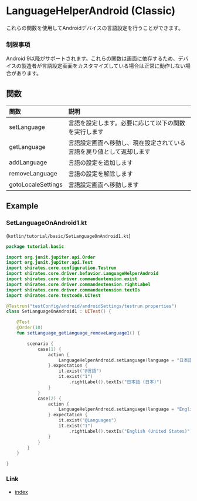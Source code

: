 # LanguageHelperAndroid (Classic)

これらの関数を使用してAndroidデバイスの言語設定を行うことができます。

### 制限事項

Android 9以降がサポートされます。これらの関数は画面に依存するため、デバイスの製造者が言語設定画面をカスタマイズしている場合は正常に動作しない場合があります。

## 関数

| 関数                 | 説明                                 |
|:-------------------|:-----------------------------------|
| setLanguage        | 言語を設定します。必要に応じて以下の関数を実行します         |
| getLanguage        | 言語設定画面へ移動し、現在設定されている言語を戻り値として返却します |
| addLanguage        | 言語の設定を追加します                        |
| removeLanguage     | 言語の設定を解除します                        |
| gotoLocaleSettings | 言語設定画面へ移動します                       |

## Example

### SetLanguageOnAndroid1.kt

(`kotlin/tutorial/basic/SetLanguageOnAndroid1.kt`)

```kotlin
package tutorial.basic

import org.junit.jupiter.api.Order
import org.junit.jupiter.api.Test
import shirates.core.configuration.Testrun
import shirates.core.driver.befavior.LanguageHelperAndroid
import shirates.core.driver.commandextension.exist
import shirates.core.driver.commandextension.rightLabel
import shirates.core.driver.commandextension.textIs
import shirates.core.testcode.UITest

@Testrun("testConfig/android/androidSettings/testrun.properties")
class SetLanguageOnAndroid1 : UITest() {

    @Test
    @Order(10)
    fun setLanguage_getLanguage_removeLanguage1() {

        scenario {
            case(1) {
                action {
                    LanguageHelperAndroid.setLanguage(language = "日本語", region = "日本")
                }.expectation {
                    it.exist("@言語")
                    it.exist("1")
                        .rightLabel().textIs("日本語 (日本)")
                }
            }
            case(2) {
                action {
                    LanguageHelperAndroid.setLanguage(language = "English", region = "United States")
                }.expectation {
                    it.exist("@Languages")
                    it.exist("1")
                        .rightLabel().textIs("English (United States)")
                }
            }
        }
    }

}
```

### Link

- [index](../../../index_ja.md)
